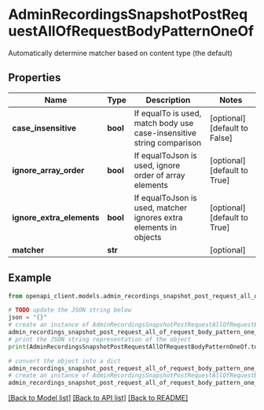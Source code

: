 # AdminRecordingsSnapshotPostRequestAllOfRequestBodyPatternOneOf

Automatically determine matcher based on content type (the default)

## Properties

Name | Type | Description | Notes
------------ | ------------- | ------------- | -------------
**case_insensitive** | **bool** | If equalTo is used, match body use case-insensitive string comparison | [optional] [default to False]
**ignore_array_order** | **bool** | If equalToJson is used, ignore order of array elements | [optional] [default to True]
**ignore_extra_elements** | **bool** | If equalToJson is used, matcher ignores extra elements in objects | [optional] [default to True]
**matcher** | **str** |  | [optional] 

## Example

```python
from openapi_client.models.admin_recordings_snapshot_post_request_all_of_request_body_pattern_one_of import AdminRecordingsSnapshotPostRequestAllOfRequestBodyPatternOneOf

# TODO update the JSON string below
json = "{}"
# create an instance of AdminRecordingsSnapshotPostRequestAllOfRequestBodyPatternOneOf from a JSON string
admin_recordings_snapshot_post_request_all_of_request_body_pattern_one_of_instance = AdminRecordingsSnapshotPostRequestAllOfRequestBodyPatternOneOf.from_json(json)
# print the JSON string representation of the object
print(AdminRecordingsSnapshotPostRequestAllOfRequestBodyPatternOneOf.to_json())

# convert the object into a dict
admin_recordings_snapshot_post_request_all_of_request_body_pattern_one_of_dict = admin_recordings_snapshot_post_request_all_of_request_body_pattern_one_of_instance.to_dict()
# create an instance of AdminRecordingsSnapshotPostRequestAllOfRequestBodyPatternOneOf from a dict
admin_recordings_snapshot_post_request_all_of_request_body_pattern_one_of_from_dict = AdminRecordingsSnapshotPostRequestAllOfRequestBodyPatternOneOf.from_dict(admin_recordings_snapshot_post_request_all_of_request_body_pattern_one_of_dict)
```
[[Back to Model list]](../README.md#documentation-for-models) [[Back to API list]](../README.md#documentation-for-api-endpoints) [[Back to README]](../README.md)


